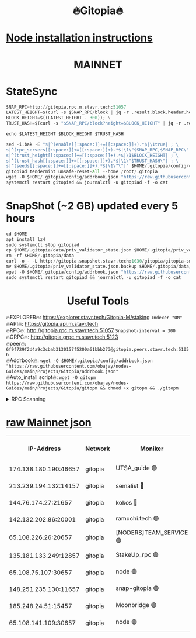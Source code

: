 <h1 align="center"> 🔥Gitopia🔥</h1>

[Node installation instructions](https://github.com/obajay/nodes-Guides/tree/main/Projects/Gitopia)
=

<h1 align="center"> MAINNET</h1>

# StateSync
```python
SNAP_RPC=http://gitopia.rpc.m.stavr.tech:51057
LATEST_HEIGHT=$(curl -s $SNAP_RPC/block | jq -r .result.block.header.height); \
BLOCK_HEIGHT=$((LATEST_HEIGHT - 300)); \
TRUST_HASH=$(curl -s "$SNAP_RPC/block?height=$BLOCK_HEIGHT" | jq -r .result.block_id.hash)

echo $LATEST_HEIGHT $BLOCK_HEIGHT $TRUST_HASH

sed -i.bak -E "s|^(enable[[:space:]]+=[[:space:]]+).*$|\1true| ; \
s|^(rpc_servers[[:space:]]+=[[:space:]]+).*$|\1\"$SNAP_RPC,$SNAP_RPC\"| ; \
s|^(trust_height[[:space:]]+=[[:space:]]+).*$|\1$BLOCK_HEIGHT| ; \
s|^(trust_hash[[:space:]]+=[[:space:]]+).*$|\1\"$TRUST_HASH\"| ; \
s|^(seeds[[:space:]]+=[[:space:]]+).*$|\1\"\"|" $HOME/.gitopia/config/config.toml
gitopiad tendermint unsafe-reset-all --home /root/.gitopia
wget -O $HOME/.gitopia/config/addrbook.json "https://raw.githubusercontent.com/obajay/nodes-Guides/main/Projects/Gitopia/addrbook.json"
systemctl restart gitopiad && journalctl -u gitopiad -f -o cat
```
# SnapShot (~2 GB) updated every 5 hours
```python
cd $HOME
apt install lz4
sudo systemctl stop gitopiad
cp $HOME/.gitopia/data/priv_validator_state.json $HOME/.gitopia/priv_validator_state.json.backup
rm -rf $HOME/.gitopia/data
curl -o - -L http://gitopia.snapshot.stavr.tech:1030/gitopia/gitopia-snap.tar.lz4 | lz4 -c -d - | tar -x -C $HOME/.gitopia --strip-components 2
mv $HOME/.gitopia/priv_validator_state.json.backup $HOME/.gitopia/data/priv_validator_state.json
wget -O $HOME/.gitopia/config/addrbook.json "https://raw.githubusercontent.com/obajay/nodes-Guides/main/Projects/Gitopia/addrbook.json"
sudo systemctl restart gitopiad && journalctl -u gitopiad -f -o cat
```
 <h1 align="center"> Useful Tools</h1>

🔥EXPLORER🔥:      https://explorer.stavr.tech/Gitopia-M/staking  `Indexer "ON"` \
🔥API🔥: 			 		 https://gitopia.api.m.stavr.tech \
🔥RPC🔥:           http://gitopia.rpc.m.stavr.tech:51057              `Snapshot-interval = 300` \
🔥GRPC🔥:          http://gitopia.grpc.m.stavr.tech:5123 \
🔥peer🔥:					 `6f9f729f2d4a9c3cbab3130157f5200a61bbb273@gitopia.peers.stavr.tech:51056` \
🔥Addrbook🔥:    ```wget -O $HOME/.gitopia/config/addrbook.json "https://raw.githubusercontent.com/obajay/nodes-Guides/main/Projects/Gitopia/addrbook.json"``` \
🔥Auto_install script🔥: ```wget -O gitopm https://raw.githubusercontent.com/obajay/nodes-Guides/main/Projects/Gitopia/gitopm && chmod +x gitopm && ./gitopm```


<details>
<summary>RPC Scanning</summary>

<h2 align="center"> We scan nodes in real time every 4 hours. And we provide the final result of RPC endpoints.
We cannot influence the operation of these nodes in any way. </h2>


```python
If Voting Power is higher than 0 --> then the Node is a validator of the network and may be subject to attack and be a potential threat to the chain.
```
```python
We marked such validators with a red symbol
```

</details>

[raw Mainnet json](https://rpc-check.gitopm.stavr.tech/gitopm/rpc-gitopm-result.json)
=

<table><tr><th>IP-Address</th><th>Network</th><th>Moniker</th><th>Latest Block Height</th><th>Earliest Block Height</th><th>Catching Up</th><th>Tx Index</th><th>Voting Power</th><th>Scan Time</th></tr><tr><td>174.138.180.190:46657</td><td>gitopia</td><td>UTSA_guide 🟢</td><td>10281052</td><td>6071990</td><td>False</td><td>on</td><td>0</td><td>2023-12-07T14:49:22.769638470UTC</td></tr><tr><td>213.239.194.132:14157</td><td>gitopia</td><td>semalist 🔴</td><td>10281064</td><td>6071990</td><td>False</td><td>off</td><td>429251</td><td>2023-12-07T14:49:41.899224109UTC</td></tr><tr><td>144.76.174.27:21657</td><td>gitopia</td><td>kokos 🔴</td><td>10281070</td><td>6071990</td><td>False</td><td>off</td><td>936373</td><td>2023-12-07T14:49:51.671282878UTC</td></tr><tr><td>142.132.202.86:20001</td><td>gitopia</td><td>ramuchi.tech 🟢</td><td>10281069</td><td>6548337</td><td>False</td><td>on</td><td>0</td><td>2023-12-07T14:49:50.979340021UTC</td></tr><tr><td>65.108.226.26:20657</td><td>gitopia</td><td>[NODERS]TEAM_SERVICE 🟢</td><td>10281080</td><td>6846001</td><td>False</td><td>on</td><td>0</td><td>2023-12-07T14:50:08.788309635UTC</td></tr><tr><td>135.181.133.249:12857</td><td>gitopia</td><td>StakeUp_rpc 🟢</td><td>10281069</td><td>8010001</td><td>False</td><td>on</td><td>0</td><td>2023-12-07T14:49:51.335750263UTC</td></tr><tr><td>65.108.75.107:30657</td><td>gitopia</td><td>node 🟢</td><td>10281076</td><td>8802845</td><td>False</td><td>on</td><td>0</td><td>2023-12-07T14:50:02.221974841UTC</td></tr><tr><td>148.251.235.130:11657</td><td>gitopia</td><td>snap-gitopia 🟢</td><td>10281069</td><td>9516001</td><td>False</td><td>on</td><td>0</td><td>2023-12-07T14:49:50.690479816UTC</td></tr><tr><td>185.248.24.51:15457</td><td>gitopia</td><td>Moonbridge 🟢</td><td>10281063</td><td>9781501</td><td>False</td><td>on</td><td>0</td><td>2023-12-07T14:49:41.606318856UTC</td></tr><tr><td>65.108.141.109:30657</td><td>gitopia</td><td>node 🟢</td><td>10281069</td><td>10145845</td><td>False</td><td>on</td><td>0</td><td>2023-12-07T14:49:50.424840888UTC</td></tr></table>
